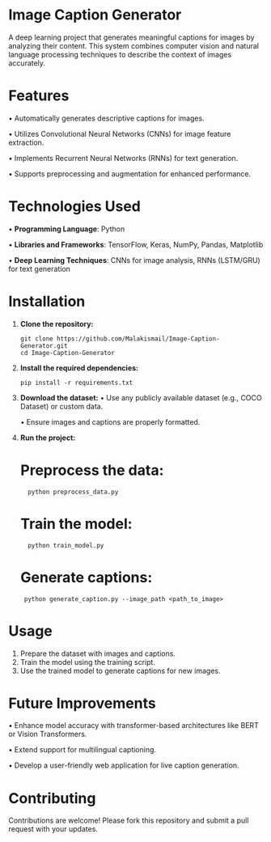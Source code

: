 # Image Caption Generator
  A deep learning project that generates meaningful captions for images by analyzing their content. This system combines computer vision and natural language processing techniques to describe the context of         images accurately.



# Features
  •	Automatically generates descriptive captions for images.
  
  •	Utilizes Convolutional Neural Networks (CNNs) for image feature extraction.
  
  •	Implements Recurrent Neural Networks (RNNs) for text generation.
  
  •	Supports preprocessing and augmentation for enhanced performance.



# Technologies Used
•	**Programming Language**: Python
  
•	**Libraries and Frameworks**: TensorFlow, Keras, NumPy, Pandas, Matplotlib
  
•	**Deep Learning Techniques**: CNNs for image analysis, RNNs (LSTM/GRU) for text generation



# Installation
  1. **Clone the repository:**

         git clone https://github.com/Malakismail/Image-Caption-Generator.git  
         cd Image-Caption-Generator  

  2. **Install the required dependencies:**

         pip install -r requirements.txt  

  3. **Download the dataset:**
       •	Use any publicly available dataset (e.g., COCO Dataset) or custom data.
     
       •	Ensure images and captions are properly formatted.

  4. **Run the project:**
     
       # Preprocess the data:
           python preprocess_data.py  

       # Train the model:
           python train_model.py  

       # Generate captions:
          python generate_caption.py --image_path <path_to_image>  



# Usage
  1. Prepare the dataset with images and captions.
  2. Train the model using the training script.
  3. Use the trained model to generate captions for new images.



# Future Improvements
•	Enhance model accuracy with transformer-based architectures like BERT or Vision Transformers.
  
•	Extend support for multilingual captioning.
  
•	Develop a user-friendly web application for live caption generation.



# Contributing
  Contributions are welcome! Please fork this repository and submit a pull request with your updates.



